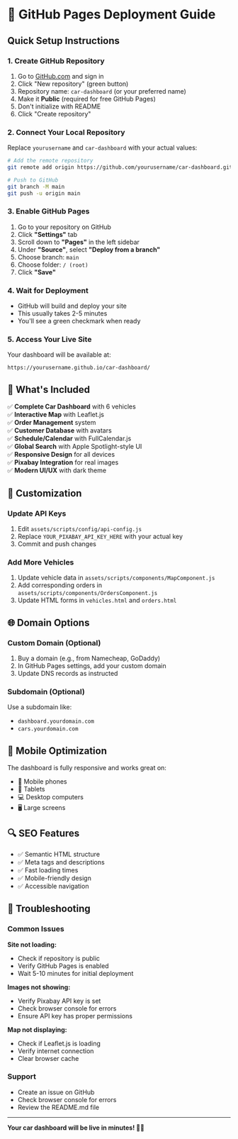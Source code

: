# 🚀 GitHub Pages Deployment Guide

## Quick Setup Instructions

### 1. Create GitHub Repository
1. Go to [GitHub.com](https://github.com) and sign in
2. Click "New repository" (green button)
3. Repository name: `car-dashboard` (or your preferred name)
4. Make it **Public** (required for free GitHub Pages)
5. Don't initialize with README
6. Click "Create repository"

### 2. Connect Your Local Repository
Replace `yourusername` and `car-dashboard` with your actual values:

```bash
# Add the remote repository
git remote add origin https://github.com/yourusername/car-dashboard.git

# Push to GitHub
git branch -M main
git push -u origin main
```

### 3. Enable GitHub Pages
1. Go to your repository on GitHub
2. Click **"Settings"** tab
3. Scroll down to **"Pages"** in the left sidebar
4. Under **"Source"**, select **"Deploy from a branch"**
5. Choose branch: `main`
6. Choose folder: `/ (root)`
7. Click **"Save"**

### 4. Wait for Deployment
- GitHub will build and deploy your site
- This usually takes 2-5 minutes
- You'll see a green checkmark when ready

### 5. Access Your Live Site
Your dashboard will be available at:
```
https://yourusername.github.io/car-dashboard/
```

## 🎯 What's Included

✅ **Complete Car Dashboard** with 6 vehicles  
✅ **Interactive Map** with Leaflet.js  
✅ **Order Management** system  
✅ **Customer Database** with avatars  
✅ **Schedule/Calendar** with FullCalendar.js  
✅ **Global Search** with Apple Spotlight-style UI  
✅ **Responsive Design** for all devices  
✅ **Pixabay Integration** for real images  
✅ **Modern UI/UX** with dark theme  

## 🔧 Customization

### Update API Keys
1. Edit `assets/scripts/config/api-config.js`
2. Replace `YOUR_PIXABAY_API_KEY_HERE` with your actual key
3. Commit and push changes

### Add More Vehicles
1. Update vehicle data in `assets/scripts/components/MapComponent.js`
2. Add corresponding orders in `assets/scripts/components/OrdersComponent.js`
3. Update HTML forms in `vehicles.html` and `orders.html`

## 🌐 Domain Options

### Custom Domain (Optional)
1. Buy a domain (e.g., from Namecheap, GoDaddy)
2. In GitHub Pages settings, add your custom domain
3. Update DNS records as instructed

### Subdomain (Optional)
Use a subdomain like:
- `dashboard.yourdomain.com`
- `cars.yourdomain.com`

## 📱 Mobile Optimization

The dashboard is fully responsive and works great on:
- 📱 Mobile phones
- 📱 Tablets  
- 💻 Desktop computers
- 🖥️ Large screens

## 🔍 SEO Features

- ✅ Semantic HTML structure
- ✅ Meta tags and descriptions
- ✅ Fast loading times
- ✅ Mobile-friendly design
- ✅ Accessible navigation

## 🚨 Troubleshooting

### Common Issues

**Site not loading:**
- Check if repository is public
- Verify GitHub Pages is enabled
- Wait 5-10 minutes for initial deployment

**Images not showing:**
- Verify Pixabay API key is set
- Check browser console for errors
- Ensure API key has proper permissions

**Map not displaying:**
- Check if Leaflet.js is loading
- Verify internet connection
- Clear browser cache

### Support
- Create an issue on GitHub
- Check browser console for errors
- Review the README.md file

---

**Your car dashboard will be live in minutes! 🚗✨**

